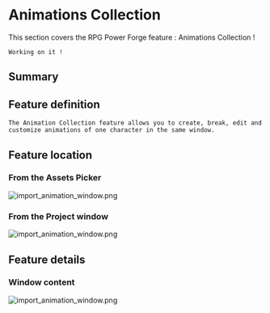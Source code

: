 # Animations Collection

This section covers the RPG Power Forge feature : Animations Collection !

```admonish warning title="🛠️"
Working on it !
```

## Summary

## Feature definition
```admonish summary title="Animations Collection"
The Animation Collection feature allows you to create, break, edit and customize animations of one character in the same window.
```

## Feature location

### From the Assets Picker
![import_animation_window.png](../../../../../../media/user_manual/assets_management/animations_collection/window_location_asset_picker.png)
### From the Project window
![import_animation_window.png](../../../../../../media/user_manual/assets_management/animations_collection/window_location_project.png)
## Feature details

### Window content
![import_animation_window.png](../../../../../../media/user_manual/assets_management/animations_collection/window_content.gif)